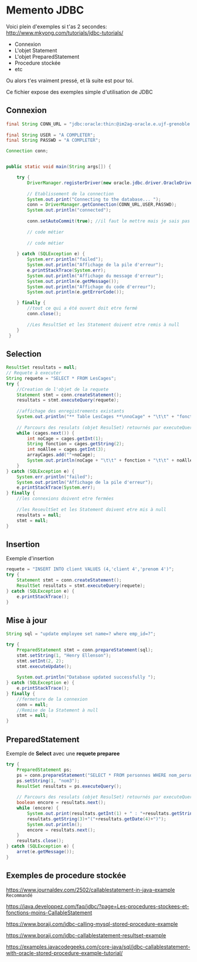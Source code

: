 # Memento JDBC

Voici plein d'exemples si t'as 2 secondes: http://www.mkyong.com/tutorials/jdbc-tutorials/
- Connexion
- L'objet Statement
- L'objet PreparedStatement
- Procedure stockée
- etc

Ou alors t'es vraiment pressé, et là suite est pour toi.

Ce fichier expose des exemples simple d'utilisation de JDBC

## Connexion

```java
final String CONN_URL = "jdbc:oracle:thin:@im2ag-oracle.e.ujf-grenoble.fr:1521:im2ag";
	
final String USER = "A COMPLETER";
final String PASSWD = "A COMPLETER";

Connection conn; 


public static void main(String args[]) {

    try {
        DriverManager.registerDriver(new oracle.jdbc.driver.OracleDriver());
        
        // Etablissement de la connection
        System.out.print("Connecting to the database... "); 
        conn = DriverManager.getConnection(CONN_URL,USER,PASSWD);
        System.out.println("connected");
        
        conn.setAutoCommit(true); //il faut le mettre mais je sais pas a quoi ça sert :)
        
        // code métier
        
        // code métier
  	    
    } catch (SQLException e) {
        System.err.println("failed");
        System.out.println("Affichage de la pile d'erreur");
        e.printStackTrace(System.err);
        System.out.println("Affichage du message d'erreur");
        System.out.println(e.getMessage());
        System.out.println("Affichage du code d'erreur");
        System.out.println(e.getErrorCode());	    

    } finally {
        //tout ce qui a été ouvert doit etre fermé
        conn.close();
        
        //Les ResultSet et les Statement doivent etre remis à null
    }
 }
```

## Selection 

```java
ResultSet resultats = null;
// Requete à executer
String requete = "SELECT * FROM LesCages";
try {
    //Creation de l'objet de la requete
    Statement stmt = conn.createStatement();
    resultats = stmt.executeQuery(requete);
    
    //affichage des enregistrements existants
    System.out.println("** Table LesCages **\nnoCage" + "\t\t" + "fonction" + "\t\t" + "noAllee");
    
    // Parcours des resulats (objet ResulSet) retournés par executeQuery(requete)
    while (cages.next()) {
        int noCage = cages.getInt(1);
        String fonction = cages.getString(2);
        int noAllee = cages.getInt(3);
        arrayCages.add(""+noCage);
        System.out.println(noCage + "\t\t" + fonction + "\t\t" + noAllee);
    }
} catch (SQLException e) {
    System.err.println("failed");
    System.out.println("Affichage de la pile d'erreur");
    e.printStackTrace(System.err);
} finally {
    //les connexions doivent etre fermées
    
    //les ReseultSet et les Statement doivent etre mis à null
    resultats = null;
    stmt = null;
}

```

## Insertion

Exemple d'insertion

```java
requete = "INSERT INTO client VALUES (4,'client 4','prenom 4')";
try {
    Statement stmt = conn.createStatement();
    ResultSet resultats = stmt.executeQuery(requete);
} catch (SQLException e) {
    e.printStackTrace();
}
```

## Mise à jour

```java
String sql = "update employee set name=? where emp_id=?";

try {
    PreparedStatement stmt = conn.prepareStatement(sql);
    stmt.setString(1, "Henry Ellenson");
    stmt.setInt(2, 2);
    stmt.executeUpdate();
    
    System.out.println("Database updated successfully ");
} catch (SQLException e) {
    e.printStackTrace();
} finally {
    //fermeture de la connexion
    conn = null;
    //Remise de la Statement à null
    stmt = null;
}
```

## PreparedStatement

Exemple de **Select** avec une **requete preparee**

```java
try {
    PreparedStatement ps;
    ps = conn.prepareStatement("SELECT * FROM personnes WHERE nom_personne = ?");
    ps.setString(1, "nom3");
    ResultSet resultats = ps.executeQuery();
    
    // Parcours des resulats (objet ResulSet) retournés par executeQuery()
    boolean encore = resultats.next();
    while (encore) {
        System.out.print(resultats.getInt(1) + " : "+resultats.getString(2)+" "+
        resultats.getString(3)+"("+resultats.getDate(4)+")");
        System.out.println();
        encore = resultats.next();
    }
    resultats.close();
} catch (SQLException e) {
    arret(e.getMessage());
}
```

## Exemples de procedure stockée

https://www.journaldev.com/2502/callablestatement-in-java-example `Recommandé`

https://java.developpez.com/faq/jdbc/?page=Les-procedures-stockees-et-fonctions-moins-CallableStatement

https://www.boraji.com/jdbc-calling-mysql-stored-procedure-example

https://www.boraji.com/jdbc-callablestatement-resultset-example

https://examples.javacodegeeks.com/core-java/sql/jdbc-callablestatement-with-oracle-stored-procedure-example-tutorial/
